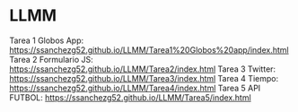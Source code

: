 # LLMM

Tarea 1 Globos App: https://ssanchezg52.github.io/LLMM/Tarea1%20Globos%20app/index.html
Tarea 2 Formulario JS: https://ssanchezg52.github.io/LLMM/Tarea2/index.html
Tarea 3 Twitter: https://ssanchezg52.github.io/LLMM/Tarea3/index.html
Tarea 4 Tiempo: https://ssanchezg52.github.io/LLMM/Tarea4/index.html
Tarea 5 API FUTBOL: https://ssanchezg52.github.io/LLMM/Tarea5/index.html
